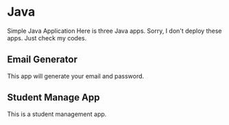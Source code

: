# Java

Simple Java Application
Here is three Java apps.
Sorry, I don't deploy these apps. Just check my codes.

## Email Generator

This app will generate your email and password.

## Student Manage App

This is a student management app.
